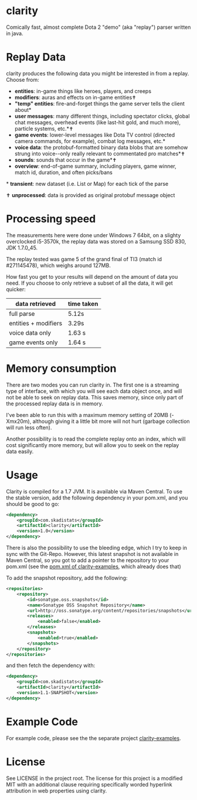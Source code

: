 # clarity

Comically fast, almost complete Dota 2 "demo" (aka "replay") parser written in java. 

# Replay Data

clarity produces the following data you might be interested in from a replay. Choose from:

* **entities**: in-game things like heroes, players, and creeps
* **modifiers**: auras and effects on in-game entities✝
* **"temp" entities**: fire-and-forget things the game server tells the
client about*
* **user messages**: many different things, including spectator clicks, global
chat messages, overhead events (like last-hit gold, and much more), particle systems, etc.*✝
* **game events**: lower-level messages like Dota TV control (directed camera
commands, for example), combat log messages, etc.*
* **voice data**: the protobuf-formatted binary data blobs that are somehow
strung into voice--only really relevant to commentated pro matches*✝
* **sounds**: sounds that occur in the game*✝
* **overview**: end-of-game summary, including players, game winner, match id,
duration, and often picks/bans

\* **transient**: new dataset (i.e. List or Map) for each tick of the parse

✝ **unprocessed**: data is provided as original protobuf message object

# Processing speed

The measurements here were done under Windows 7 64bit, on a slighty overclocked i5-3570k, 
the replay data was stored on a Samsung SSD 830, JDK 1.7.0_45.

The replay tested was game 5 of the grand final of TI3 (match id #271145478), which weighs 
around 127MB. 

How fast you get to your results will depend on the amount of data you need. If you choose
to only retrieve a subset of all the data, it will get quicker:

| data retrieved       | time taken |
| -------------------- | ---------- |
| full parse           | 5.12s      |
| entities + modifiers | 3.29s      |
| voice data only      | 1.63 s     |
| game events only     | 1.64 s     |

# Memory consumption

There are two modes you can run clarity in. The first one is a streaming type of interface,
with which you will see each data object once, and will not be able to seek on replay data.
This saves memory, since only part of the processed replay data is in memory.

I've been able to run this with a maximum memory setting of 20MB (-Xmx20m),
although giving it a little bit more will not hurt (garbage collection will run less often).

Another possibility is to read the complete replay onto an index, which will cost significantly more 
memory, but will allow you to seek on the replay data easily.

# Usage

Clarity is compiled for a 1.7 JVM. It is available via Maven Central. 
To use the stable version, add the following dependency in your pom.xml, and you should be good to go:

```XML
<dependency>
	<groupId>com.skadistats</groupId>
	<artifactId>clarity</artifactId>
	<version>1.0</version>
</dependency>
```

There is also the possibility to use the bleeding edge, which I try to keep in sync with the Git-Repo.
However, this latest snapshot is not available in Maven Central, so you got to add a pointer to the 
repository to your pom.xml (see the [pom.xml of clarity-examples](https://github.com/skadistats/clarity-examples/blob/master/pom.xml), which already does that)

To add the snapshot repository, add the following:
```XML
<repositories>
	<repository>
		<id>sonatype.oss.snapshots</id>
		<name>Sonatype OSS Snapshot Repository</name>
		<url>http://oss.sonatype.org/content/repositories/snapshots</url>
		<releases>
			<enabled>false</enabled>
		</releases>
		<snapshots>
			<enabled>true</enabled>
		</snapshots>
	</repository>
</repositories>
```

and then fetch the dependency with:
```XML
<dependency>
	<groupId>com.skadistats</groupId>
	<artifactId>clarity</artifactId>
	<version>1.1-SNAPSHOT</version>
</dependency>
```

# Example Code

For example code, please see the the separate project [clarity-examples](https://github.com/skadistats/clarity-examples).

# License

See LICENSE in the project root. The license for this project is a modified
MIT with an additional clause requiring specifically worded hyperlink
attribution in web properties using clarity.
